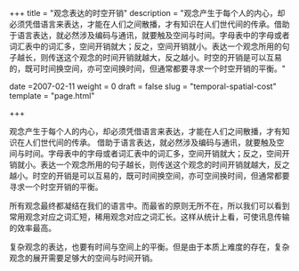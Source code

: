 +++
title = "观念表达的时空开销"
description = "观念产生于每个人的内心，却必须凭借语言来表达，才能在人们之间散播，才有知识在人们世代间的传承。借助于语言表达，就必然涉及编码与通讯，就要触及空间与时间。字母表中的字母或者词汇表中的词汇多，空间开销就大；反之，空间开销就小。表达一个观念所用的句子越长，则传送这个观念的时间开销就越大，反之越小。时空的开销是可以互易的，既可时间换空间，亦可空间换时间，但通常都要寻求一个时空开销的平衡。"

date =2007-02-11
weight = 0
draft = false
slug = "temporal-spatial-cost"
template = "page.html"

+++

观念产生于每个人的内心，却必须凭借语言来表达，才能在人们之间散播，才有知识在人们世代间的传承。
借助于语言表达，就必然涉及编码与通讯，就要触及空间与时间。字母表中的字母或者词汇表中的词汇多，空间开销就大；反之，空间开销就小。表达一个观念所用的句子越长，则传送这个观念的时间开销就越大，反之越小。时空的开销是可以互易的，既可时间换空间，亦可空间换时间，但通常都要寻求一个时空开销的平衡。

所有观念最终都凝结在我们的语言中。而最省的原则无所不在，所以我们可以看到常用观念对应之词汇短，稀用观念对应之词汇长。这样从统计上看，可使讯息传输的效率最高。

复杂观念的表达，也要有时间与空间上的平衡。但是由于本质上难度的存在，复杂观念的展开需要足够大的空间与时间开销。
